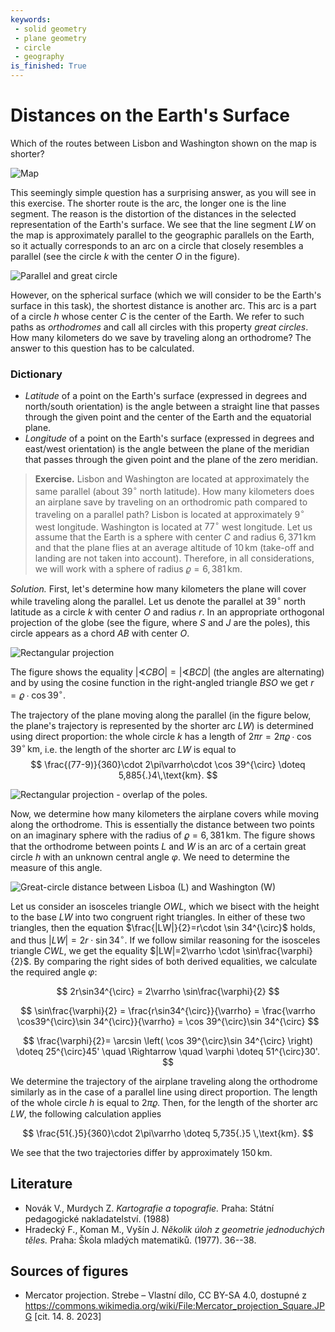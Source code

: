 ```yaml
---
keywords: 
 - solid geometry
 - plane geometry
 - circle
 - geography
is_finished: True
---
```

# Distances on the Earth's Surface

Which of the routes between Lisbon and Washington shown on the map is shorter? 

![Map](08_mapa.jpg)

This seemingly simple question has a surprising answer, as you will see in this exercise. 
The shorter route is the arc, the longer one is the line segment. 
The reason is the distortion of the distances in the selected representation of the Earth's surface. 
We see that the line segment $LW$ on the map is approximately parallel to the geographic parallels on the Earth, 
so it actually corresponds to an arc on a circle that closely resembles a parallel 
(see the circle $k$ with the center $O$ in the figure). 

![Parallel and great circle](math4you_00008_01.jpg)

However, on the spherical surface (which we will consider to be the Earth's surface in this task), 
the shortest distance is another arc. This arc is a part of a circle $h$ whose center $C$ is the center of the Earth. 
We refer to such paths as *orthodromes* and call all circles with this property *great circles*. 
How many kilometers do we save by traveling along an orthodrome? 
The answer to this question has to be calculated.

### Dictionary 
* *Latitude* of a point on the Earth's surface (expressed in degrees and north/south orientation) is the angle between a straight line that passes through the given point and the center of the Earth and the equatorial plane.
* *Longitude* of a point on the Earth's surface (expressed in degrees and east/west orientation) is the angle between the plane of the meridian that passes through the given point and the plane of the zero meridian.

> **Exercise.** Lisbon and Washington are located
> at approximately the same parallel (about $39^{\circ}$ north latitude).
> How many kilometers does an airplane save by traveling on
> an orthodromic path compared to traveling on a parallel path?
> Lisbon is located at approximately $9^{\circ}$ west longitude.
> Washington is located at $77^{\circ}$ west longitude.
> Let us assume that the Earth is a sphere with center $C$ and radius
> $6,371\,\text{km}$ and that the plane flies at an average altitude of
> $10\,\text{km}$ (take-off and landing are not taken into account).
> Therefore, in all considerations, we will work with a sphere of radius
> $\varrho=6,381\,\text{km}$.

*Solution.* First, let's determine how many kilometers the plane 
will cover while traveling along the parallel. 
Let us denote the parallel at $39^{\circ}$ north latitude as a circle $k$ with center $O$ and radius $r$. 
In an appropriate orthogonal projection of the globe (see the figure, where $S$ and $J$ are the poles), 
this circle appears as a chord $AB$ with center $O$.

![Rectangular projection](math4you_00008_02.jpg)

The figure shows the equality 
$\lvert\sphericalangle CBO\rvert = \lvert\sphericalangle BCD\rvert$ 
(the angles are alternating) and by using the cosine function 
in the right-angled triangle $BSO$ we get $r=\varrho\cdot \cos 39^{\circ}$.

The trajectory of the plane moving along the parallel (in the figure below, 
the plane's trajectory is represented by the shorter arc $LW$)
is determined using direct proportion: the whole circle $k$ has a length of 
$2\pi r =2\pi\varrho\cdot\cos 39^{\circ} \,\text{km}$,
i.e. the length of the shorter arc $LW$ is equal to
$$
\frac{(77-9)}{360}\cdot 2\pi\varrho\cdot \cos 39^{\circ} \doteq 5,885{.}4\,\text{km}.
$$

![Rectangular projection - overlap of the poles.](math4you_00008_03.jpg)

Now, we determine how many kilometers the airplane covers while moving along the orthodrome.
This is essentially the distance between two points on an imaginary sphere with the radius of $\varrho=6,381\,\text{km}$.
The figure shows that the orthodrome between points $L$ and $W$ is an arc of a certain great circle $h$ with an
unknown central angle $\varphi$. We need to determine the measure of this angle.

![Great-circle distance between Lisboa (L) and Washington (W)](math4you_00008_04.jpg)

Let us consider an isosceles triangle $OWL$, 
which we bisect with the height to the base $LW$ into two congruent right triangles. 
In either of these two triangles, then the equation $\frac{|LW|}{2}=r\cdot \sin 34^{\circ}$ holds, 
and thus $|LW|=2r\cdot\sin 34^{\circ}$. 
If we follow similar reasoning for the isosceles triangle $CWL$, 
we get the equality $|LW|=2\varrho \cdot \sin\frac{\varphi}{2}$. 
By comparing the right sides of both derived equalities,
we calculate the required angle $\varphi$:

$$
2r\sin34^{\circ} = 2\varrho \sin\frac{\varphi}{2}
$$

$$
\sin\frac{\varphi}{2} = \frac{r\sin34^{\circ}}{\varrho}
= \frac{\varrho \cos39^{\circ}\sin 34^{\circ}}{\varrho} = \cos 39^{\circ}\sin 34^{\circ}
$$

$$
\frac{\varphi}{2}= \arcsin \left( \cos 39^{\circ}\sin 34^{\circ} \right) \doteq 25^{\circ}45' \quad \Rightarrow \quad \varphi \doteq 51^{\circ}30'.
$$

We determine the trajectory of the airplane traveling along the orthodrome similarly 
as in the case of a parallel line using direct proportion.
The length of the whole circle $h$ is equal to $2\pi\varrho$.
Then, for the length of the shorter arc $LW$, the following calculation applies

$$
\frac{51{.}5}{360}\cdot 2\pi\varrho \doteq 5,735{.}5 \,\text{km}.
$$

We see that the two trajectories differ by approximately $150 \,\text{km}$.

## Literature
* Novák V., Murdych Z. *Kartografie a topografie.* Praha: Státní pedagogické nakladatelství. (1988)
* Hradecký F., Koman M., Vyšín J. *Několik úloh z geometrie jednoduchých těles.* Praha: Škola mladých matematiků. (1977). 36--38.

## Sources of figures
* Mercator projection. Strebe – Vlastní dílo, CC BY-SA 4.0, dostupné z <https://commons.wikimedia.org/wiki/File:Mercator_projection_Square.JPG> [cit. 14. 8. 2023]
